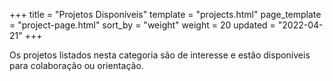 +++
title = "Projetos Disponíveis"
template = "projects.html"
page_template = "project-page.html"
sort_by = "weight"
weight = 20
updated = "2022-04-21"
+++

Os projetos listados nesta categoria são de interesse e estão disponíveis para colaboração ou orientação.
